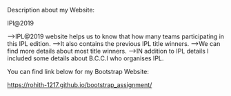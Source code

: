 
Description about my Website:

IPl@2019

-->IPL@2019 website helps us to know that how many teams participating in this IPL edition. 
-->It also contains the previous IPL title winners.
-->We can find more details about most title winners.
-->IN addition to IPL details I included some details about B.C.C.I who organises IPL.



You can find link below for my Bootstrap Website:

https://rohith-1217.github.io/bootstrap_assignment/

